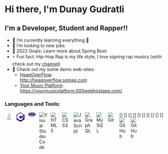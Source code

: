 # Hi there, I'm Dunay Gudratli 

## I'm a Developer, Student and Rapper!!

- 🌱 I’m currently learning everything 🤣
- 👯 I’m looking to new jobs 
- 🥅 2022 Goals: Learn more about Spring Boot
- ⚡ Fun fact: Hip-Hop Rap is my life style, I love signing rap musics (sshh check out my [channel](https://www.youtube.com/channel/UCR0Qjm5Ibu2EHz7gaW3tzdA))
- 🔭 Check out my some demo web-sites:  
	- [HeapOverFlow](http://heapoverflow.somee.com):  
		http://heapoverflow.somee.com  
	- [Your Music Platform](https://yourmusicplatform.000webhostapp.com/):  
		https://yourmusicplatform.000webhostapp.com/  
### Languages and Tools:

[<img align="left" alt="Java" width="26px" src="./image/java.png" style="padding-right:10px;" />]
[<img align="left" alt="C#" width="26px" src="./image/csharp.png" style="padding-right:10px;" />]
[<img align="left" alt="PHP" width="26px" src="./image/php.png" style="padding-right:10px;" />]
[<img align="left" alt="Visual Studio Code" width="26px" src="https://cdn.jsdelivr.net/gh/devicons/devicon/icons/vscode/vscode-original.svg" style="padding-right:10px;" />]
[<img align="left" alt="HTML5" width="26px" src="https://cdn.jsdelivr.net/gh/devicons/devicon/icons/html5/html5-original.svg" style="padding-right:10px;" />]
[<img align="left" alt="CSS3" width="26px" src="https://cdn.jsdelivr.net/gh/devicons/devicon/icons/css3/css3-original.svg" style="padding-right:10px;" />]
[<img align="left" alt="JavaScript" width="26px" src="https://cdn.jsdelivr.net/gh/devicons/devicon/icons/javascript/javascript-original.svg" style="padding-right:10px;" />]
[<img align="left" alt="GraphQL" width="26px" src="https://cdn.jsdelivr.net/gh/devicons/devicon/icons/graphql/graphql-plain.svg" style="padding-right:10px;" />]
[<img align="left" alt="MySQL" width="26px" src="https://cdn.jsdelivr.net/gh/devicons/devicon/icons/mysql/mysql-original.svg" style="padding-right:10px;" />]
[<img align="left" alt="Git" width="26px" src="https://cdn.jsdelivr.net/gh/devicons/devicon/icons/git/git-original.svg" style="padding-right:10px;" />]
[<img align="left" alt="GitHub" width="26px" src="https://user-images.githubusercontent.com/3369400/139447912-e0f43f33-6d9f-45f8-be46-2df5bbc91289.png" style="padding-right:10px;" />](https://github.com/Gudratliishere)
[<img align="left" alt="GitHub" width="26px" src="https://user-images.githubusercontent.com/3369400/139448065-39a229ba-4b06-434b-bc67-616e2ed80c8f.png" style="padding-right:10px;" />](https://github.com/Gudratliishere)